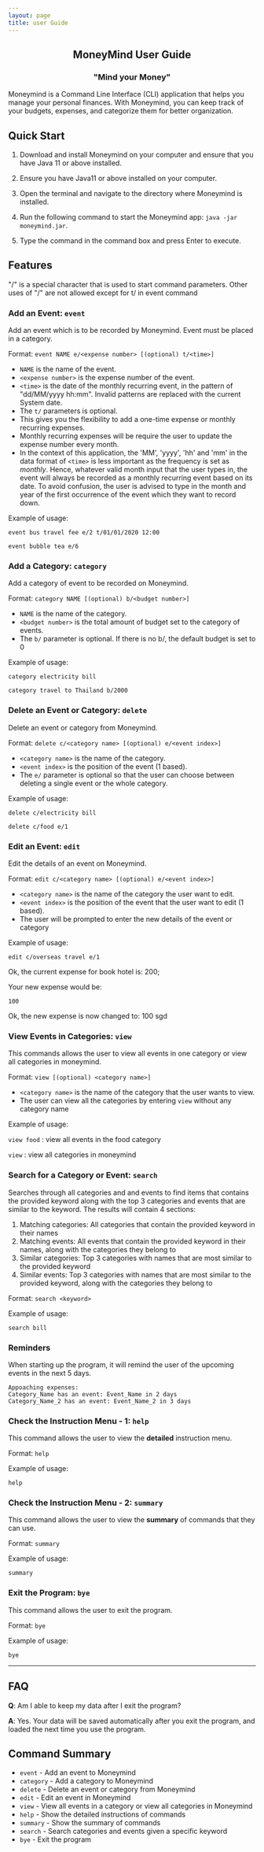 ```yaml
---
layout: page
title: user Guide
---
```


<div align="center">
<h2> MoneyMind User Guide</h2>
<h3> "Mind your Money" </h3>
</div>

Moneymind is a Command Line Interface (CLI) application that helps you manage your personal finances. 
With Moneymind, you can keep track of your budgets, expenses, and categorize them for better organization.

## Quick Start

1. Download and install Moneymind on your computer and ensure that you have Java 11 or above installed.

2. Ensure you have Java11 or above installed on your computer.

3. Open the terminal and navigate to the directory where Moneymind is installed.

4. Run the following command to start the Moneymind app: `java -jar moneymind.jar`.

5. Type the command in the command box and press Enter to execute.

## Features 

"/" is a special character that is used to start command parameters. Other uses of "/" are not allowed except for t/ in event command

### Add an Event: `event`
Add an event which is to be recorded by Moneymind. Event must be placed in a category.

Format: `event NAME e/<expense number> [(optional) t/<time>]`

* `NAME` is the name of the event.
* `<expense number>` is the expense number of the event.
* `<time>` is the date of the monthly recurring event, in the pattern of "dd/MM/yyyy hh:mm". 
Invalid patterns are replaced with the current System date.
* The `t/` parameters is optional.
* This gives you the flexibility to add a one-time expense or monthly recurring expenses.
* Monthly recurring expenses will be require the user to update the expense number every month.
* In the context of this application, the 'MM', 'yyyy', 'hh' and 'mm' in the data format of `<time>` is less important
as the frequency is set as *monthly*. Hence, whatever valid month input that the user types
in, the event will always be recorded as a monthly recurring event based on its date.
To avoid confusion, the user is advised to type in the month and year of the first occurrence of the event
which they want to record down.

Example of usage:

`event bus travel fee e/2 t/01/01/2020 12:00`

`event bubble tea e/6`

### Add a Category: `category`

Add a category of event  to be recorded on Moneymind.

Format: `category NAME [(optional) b/<budget number>]`

* `NAME` is the name of the category.
* `<budget number>` is the total amount of budget 
set to the category of events.
* The `b/` parameter is optional. If there is no b/, the default budget is set to 0

Example of usage:

`category electricity bill`

`category travel to Thailand b/2000`

### Delete an Event or Category: `delete`

Delete an event or category from Moneymind.

Format: `delete c/<category name> [(optional) e/<event index>]`

* `<category name>` is the name of the category.
* `<event index>` is the position of the event (1 based).
* The `e/` parameter is optional so that the user can choose between deleting a single event or the whole category.

Example of usage:

`delete c/electricity bill`

`delete c/food e/1`

### Edit an Event: `edit`

Edit the details of an event on Moneymind.

Format: `edit c/<category name> [(optional) e/<event index>] `

* `<category name>` is the name of the category the user want to edit.
* `<event index>` is the position of the event that the user want to edit (1 based).
* The user will be prompted to enter the new details of the event or category

Example of usage:

`edit c/overseas travel e/1`

Ok, the current expense for book hotel is: 200;

Your new expense would be:

`100`

Ok, the new expense is now changed to: 100 sgd

### View Events in Categories: `view`

This commands allows the user to view all events in one category or view all categories in moneymind.

Format: `view [(optional) <category name>]`

* `<category name>` is the name of the category that the user wants to view.
* The user can view all the categories by entering `view` without any category name

Example of usage:

`view food` : view all events in the food category

`view` : view all categories in moneymind

### Search for a Category or Event: `search`

Searches through all categories and and events to find items that contains the provided keyword along with the top 3 categories and events that are similar to the keyword. The results will contain 4 sections:
1. Matching categories: All categories that contain the provided keyword in their names
2. Matching events: All events that contain the provided keyword in their names, along with the categories they belong to
3. Similar categories: Top 3 categories with names that are most similar to the provided keyword
4. Similar events: Top 3 categories with names that are most similar to the provided keyword, along with the categories they belong to

Format: `search <keyword>`

Example of usage:

`search bill`

### Reminders

When starting up the program, it will remind the user of the 
upcoming events in the next 5 days.

`Appoaching expenses:`<br>
`Category_Name has an event: Event_Name in 2 days`<br>
`Category_Name_2 has an event: Event_Name_2 in 3 days`<br>

### Check the Instruction Menu - 1: `help`

This command allows the user to view the **detailed** instruction menu.

Format: `help`

Example of usage:

`help`

### Check the Instruction Menu - 2: `summary`

This command allows the user to view the **summary** of commands that they can use.

Format: `summary`

Example of usage:

`summary`

### Exit the Program: `bye`

This command allows the user to exit the program.

Format: `bye`

Example of usage:

`bye`

---

## FAQ

**Q**: Am I able to keep my data after I exit the program?

**A**: Yes. Your data will be saved automatically after you exit the program, and loaded the next time you use the program.

## Command Summary

* `event` - Add an event to Moneymind
* `category` - Add a category to Moneymind
* `delete` - Delete an event or category from Moneymind
* `edit` - Edit an event in Moneymind
* `view` - View all events in a category or view all categories in Moneymind
* `help` - Show the detailed instructions of commands
* `summary` - Show the summary of commands
* `search` - Search categories and events given a specific keyword
* `bye` - Exit the program
